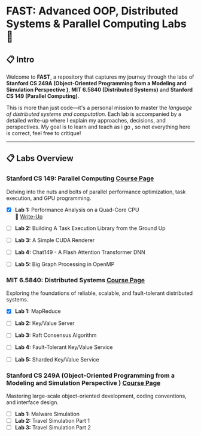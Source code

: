 # FAST: Advanced OOP, Distributed Systems & Parallel Computing Labs 🚀  

## 📋 Intro 

Welcome to **FAST**, a repository that captures my journey through the labs of **Stanford CS 249A (Object-Oriented Programming from a
Modeling and Simulation Perspective )**, **MIT 6.5840 (Distributed Systems)** and **Stanford CS 149 (Parallel Computing)**.  

This is more than just code—it's a personal mission to master the *language of distributed systems and computation*. Each lab is accompanied by a detailed write-up where I explain my approaches, decisions, and perspectives. My goal is to learn and teach as i go , so not everything here is correct, feel free to critique!

---

## 📋 Labs Overview  

### **Stanford CS 149: Parallel Computing**  [Course Page](https://gfxcourses.stanford.edu/cs149/fall24)
Delving into the nuts and bolts of parallel performance optimization, task execution, and GPU programming.  

- [x] **Lab 1:** Performance Analysis on a Quad-Core CPU  
  📖 [Write-Up](https://www.notion.so/Write-Up-of-CS149-Assignement1-1689f1788efd80db96a8d681ca68f429?pvs=4)  
- [ ] **Lab 2:** Building A Task Execution Library from the Ground Up  
- [ ] **Lab 3:** A Simple CUDA Renderer  
- [ ] **Lab 4:** Chat149 - A Flash Attention Transformer DNN  
- [ ] **Lab 5:** Big Graph Processing in OpenMP  


### **MIT 6.5840: Distributed Systems**  [Course Page](https://pdos.csail.mit.edu/6.824/)
Exploring the foundations of reliable, scalable, and fault-tolerant distributed systems.  

- [x] **Lab 1:** MapReduce  
- [ ] **Lab 2:** Key/Value Server  
- [ ] **Lab 3:** Raft Consensus Algorithm  
- [ ] **Lab 4:** Fault-Tolerant Key/Value Service  
- [ ] **Lab 5:** Sharded Key/Value Service  


### **Stanford CS 249A (Object-Oriented Programming from a Modeling and Simulation Perspective )** [Course Page](https://web.stanford.edu/class/cs249a/)
Mastering large-scale object-oriented development, coding conventions, and interface design.

- [ ] **Lab 1:** Malware Simulation
- [ ] **Lab 2:** Travel Simulation Part 1
- [ ] **Lab 3:** Travel Simulation Part 2 
